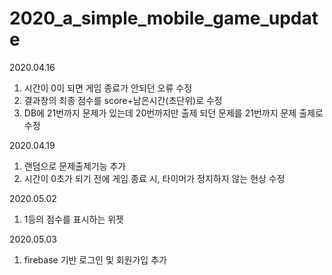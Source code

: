 # 2020_a_simple_mobile_game_update

2020.04.16
 1. 시간이 0이 되면 게임 종료가 안되던 오류 수정
 2. 결과창의 최종 점수를 score+남은시간(초단위)로 수정
 3. DB에 21번까지 문제가 있는데 20번까지만 출제 되던 문제를 21번까지 문제 출제로 수정

2020.04.19
 1. 랜덤으로 문제출제기능 추가
 2. 시간이 0초가 되기 전에 게임 종료 시, 타이머가 정지하지 않는 현상 수정

2020.05.02
 1. 1등의 점수를 표시하는 위젯  

2020.05.03
 1. firebase 기반 로그인 및 회원가입 추가
